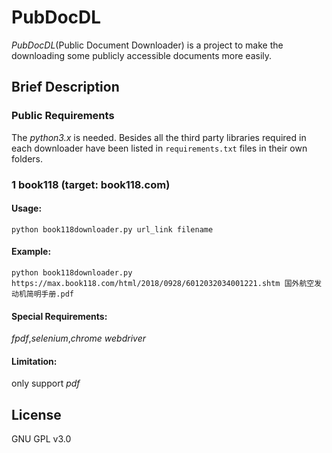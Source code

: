 # PubDocDL
*PubDocDL*(Public Document Downloader) is a project to make the downloading some publicly accessible documents more easily.

## Brief Description

### Public Requirements
The *python3.x* is needed. Besides all the third party libraries required in each downloader have been listed in `requirements.txt` files in their own folders.
### 1 book118 (target: book118.com)
#### Usage:
`python book118downloader.py url_link filename`
#### Example:
`python book118downloader.py https://max.book118.com/html/2018/0928/6012032034001221.shtm 国外航空发动机简明手册.pdf`
#### Special Requirements:
*fpdf*,*selenium*,*chrome webdriver*
#### Limitation:
only support *pdf*

## License
GNU GPL v3.0
